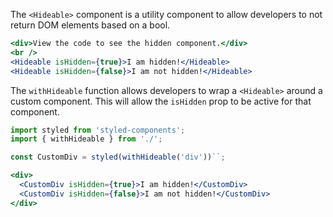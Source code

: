 The `<Hideable>` component is a utility component to allow developers to not return DOM elements based on a bool.

```jsx in Markdown
<div>View the code to see the hidden component.</div>
<br />
<Hideable isHidden={true}>I am hidden!</Hideable>
<Hideable isHidden={false}>I am not hidden!</Hideable>
```

The `withHideable` function allows developers to wrap a `<Hideable>` around a custom component. This will allow the `isHidden` prop to be active for that component.

```jsx in Markdown
import styled from 'styled-components';
import { withHideable } from './';

const CustomDiv = styled(withHideable('div'))``;

<div>
  <CustomDiv isHidden={true}>I am hidden!</CustomDiv>
  <CustomDiv isHidden={false}>I am not hidden!</CustomDiv>
</div>
```
